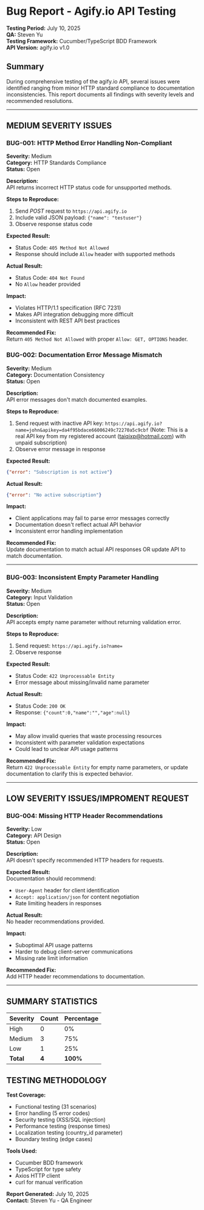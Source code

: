 # Bug Report - Agify.io API Testing

**Testing Period:** July 10, 2025  
**QA:** Steven Yu  
**Testing Framework:** Cucumber/TypeScript BDD Framework  
**API Version:** agify.io v1.0  

## Summary

During comprehensive testing of the agify.io API, several issues were identified ranging from minor HTTP standard compliance to documentation inconsistencies. This report documents all findings with severity levels and recommended resolutions.

---

## **MEDIUM SEVERITY ISSUES**

### BUG-001: HTTP Method Error Handling Non-Compliant
**Severity:** Medium  
**Category:** HTTP Standards Compliance  
**Status:** Open  

**Description:**  
API returns incorrect HTTP status code for unsupported methods.

**Steps to Reproduce:**
1. Send *POST* request to `https://api.agify.io`
2. Include valid JSON payload: `{"name": "testuser"}`
3. Observe response status code

**Expected Result:**  
- Status Code: `405 Method Not Allowed`
- Response should include `Allow` header with supported methods

**Actual Result:**  
- Status Code: `404 Not Found`
- No `Allow` header provided

**Impact:**  
- Violates HTTP/1.1 specification (RFC 7231)
- Makes API integration debugging more difficult
- Inconsistent with REST API best practices

**Recommended Fix:**  
Return `405 Method Not Allowed` with proper `Allow: GET, OPTIONS` header.

### BUG-002: Documentation Error Message Mismatch
**Severity:** Medium  
**Category:** Documentation Consistency  
**Status:** Open  

**Description:**  
API error messages don't match documented examples.

**Steps to Reproduce:**
1. Send request with inactive API key: `https://api.agify.io?name=john&apikey=da4f95bdace66006249c72270a5c9cbf`
   (Note: This is a real API key from my registered account (taiqixp@hotmail.com)  with unpaid subscription)
2. Observe error message in response

**Expected Result:**  
```json
{"error": "Subscription is not active"}
```

**Actual Result:**  
```json
{"error": "No active subscription"}
```

**Impact:**  
- Client applications may fail to parse error messages correctly
- Documentation doesn't reflect actual API behavior
- Inconsistent error handling implementation

**Recommended Fix:**  
Update documentation to match actual API responses OR update API to match documentation.

---

### BUG-003: Inconsistent Empty Parameter Handling
**Severity:** Medium  
**Category:** Input Validation  
**Status:** Open  

**Description:**  
API accepts empty name parameter without returning validation error.

**Steps to Reproduce:**
1. Send request: `https://api.agify.io?name=`
2. Observe response

**Expected Result:**  
- Status Code: `422 Unprocessable Entity`
- Error message about missing/invalid name parameter

**Actual Result:**  
- Status Code: `200 OK`
- Response: `{"count":0,"name":"","age":null}`

**Impact:**  
- May allow invalid queries that waste processing resources
- Inconsistent with parameter validation expectations
- Could lead to unclear API usage patterns

**Recommended Fix:**  
Return `422 Unprocessable Entity` for empty name parameters, or update documentation to clarify this is expected behavior.

---

## **LOW SEVERITY ISSUES/IMPROMENT REQUEST**

### BUG-004: Missing HTTP Header Recommendations
**Severity:** Low  
**Category:** API Design  
**Status:** Open  

**Description:**  
API doesn't specify recommended HTTP headers for requests.

**Expected Result:**  
Documentation should recommend:
- `User-Agent` header for client identification
- `Accept: application/json` for content negotiation
- Rate limiting headers in responses

**Actual Result:**  
No header recommendations provided.

**Impact:**  
- Suboptimal API usage patterns
- Harder to debug client-server communications
- Missing rate limit information

**Recommended Fix:**  
Add HTTP header recommendations to documentation.

---

## **SUMMARY STATISTICS**

| Severity | Count | Percentage |
|----------|-------|------------|
| High     | 0     | 0%         |
| Medium   | 3     | 75%        |
| Low      | 1     | 25%        |
| **Total** | **4** | **100%**   |

## **TESTING METHODOLOGY**

**Test Coverage:**
- Functional testing (31 scenarios)
- Error handling (5 error codes)
- Security testing (XSS/SQL injection)
- Performance testing (response times)
- Localization testing (country_id parameter)
- Boundary testing (edge cases)

**Tools Used:**
- Cucumber BDD framework
- TypeScript for type safety
- Axios HTTP client
- curl for manual verification


**Report Generated:** July 10, 2025  
**Contact:** Steven Yu - QA Engineer 